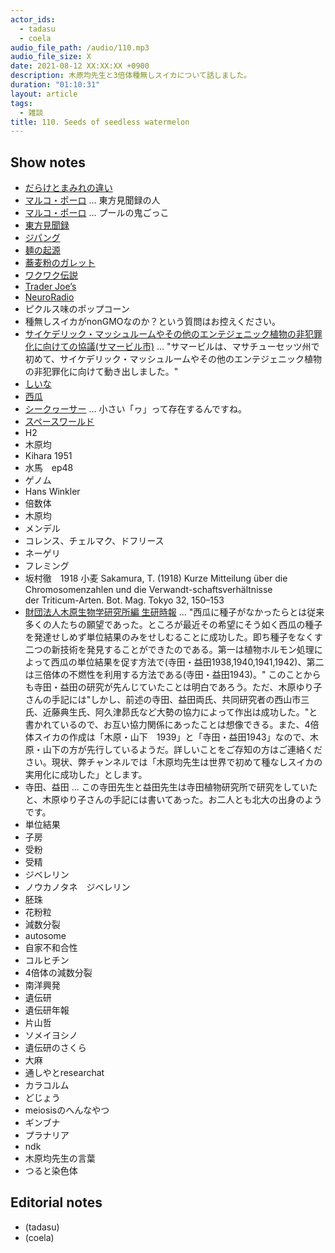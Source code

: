 ```yaml
---
actor_ids:
  - tadasu
  - coela
audio_file_path: /audio/110.mp3
audio_file_size: X
date: 2021-08-12 XX:XX:XX +0900
description: 木原均先生と3倍体種無しスイカについて話しました。
duration: "01:10:31"
layout: article
tags:
  - 雑談
title: 110. Seeds of seedless watermelon
---
```


## Show notes
- [だらけとまみれの違い](https://nihon5-bunka.net/difference-darake-mamire/)
- [マルコ・ポーロ](https://ja.wikipedia.org/wiki/%E3%83%9E%E3%83%AB%E3%82%B3%E3%83%BB%E3%83%9D%E3%83%BC%E3%83%AD) ... 東方見聞録の人
- [マルコ・ポーロ](https://ameblo.jp/brenandyu/entry-12388065677.html) ... プールの鬼ごっこ
- [東方見聞録](https://ja.wikipedia.org/wiki/%E6%9D%B1%E6%96%B9%E8%A6%8B%E8%81%9E%E9%8C%B2)
- [ジパング](https://ja.wikipedia.org/wiki/%E3%82%B8%E3%83%91%E3%83%B3%E3%82%B0)
- [麺の起源](http://world-noodle-dictionary.com/roots/origin.html)
- [蕎麦粉のガレット](http://www.lescerisiers.jp/galette/)
- [ワクワク伝説](https://ja.wikipedia.org/wiki/%E3%83%AF%E3%82%AF%E3%83%AF%E3%82%AF)
- [Trader Joe’s](https://www.traderjoes.com/home)
- [NeuroRadio](https://neuroradio.tokyo/)
- ピクルス味のポップコーン
- 種無しスイカがnonGMOなのか？という質問はお控えください。
- [サイケデリック・マッシュルームやその他のエンテジェニック植物の非犯罪化に向けての協議(サマービル市)](https://www.bostonherald.com/2021/01/16/somerville-moves-toward-decriminalizing-psychedelic-mushrooms/) ... "サマービルは、マサチューセッツ州で初めて、サイケデリック・マッシュルームやその他のエンテジェニック植物の非犯罪化に向けて動き出しました。"
- [しいな](https://dictionary.goo.ne.jp/word/%E7%B2%83/)
- [西瓜](https://ja.wikipedia.org/wiki/%E3%82%B9%E3%82%A4%E3%82%AB)
- [シークヮーサー](https://ja.wikipedia.org/wiki/%E3%82%B7%E3%83%BC%E3%82%AF%E3%83%AE%E3%83%BC%E3%82%B5%E3%83%BC) ... 小さい「ヮ」って存在するんですね。
- [スペースワールド](https://ja.wikipedia.org/wiki/%E3%82%B9%E3%83%9A%E3%83%BC%E3%82%B9%E3%83%AF%E3%83%BC%E3%83%AB%E3%83%89)
- H2
- 木原均
- Kihara 1951
- 水馬　ep48
- ゲノム
- Hans Winkler
- 倍数体
- 木原均
- メンデル
- コレンス、チェルマク、ドフリース
- ネーゲリ
- フレミング
- 坂村徹　1918 小麦 		Sakamura, T. (1918) Kurze Mitteilung über die Chromosomenzahlen und die Verwandt-schaftsverhältnisse der Triticum-Arten. Bot. Mag. Tokyo 32, 150–153
- [財団法人木原生物学研究所編 生研時報](https://shigen.nig.ac.jp/wheat/komugi/ziho/pdf/seikenziho3part3.pdf) ... "西瓜に種子がなかったらとは従来多くの人たちの願望であった。ところが最近その希望にそう如く西瓜の種子を発達せしめず単位結果のみをせしむることに成功した。即ち種子をなくす二つの新技術を発見することができたのである。第一は植物ホルモン処理によって西瓜の単位結果を促す方法で(寺田・益田1938,1940,1941,1942)、第二は三倍体の不燃性を利用する方法である(寺田・益田1943)。" このことからも寺田・益田の研究が先んじていたことは明白であろう。ただ、木原ゆり子さんの手記には"しかし、前述の寺田、益田両氏、共同研究者の西山市三氏、近藤典生氏、阿久津昴氏など大勢の協力によって作出は成功した。"と書かれているので、お互い協力関係にあったことは想像できる。また、4倍体スイカの作成は「木原・山下　1939」と「寺田・益田1943」なので、木原・山下の方が先行しているようだ。詳しいことをご存知の方はご連絡ください。現状、弊チャンネルでは「木原均先生は世界で初めて種なしスイカの実用化に成功した」とします。
- 寺田、益田  ... この寺田先生と益田先生は寺田植物研究所で研究をしていたと、木原ゆり子さんの手記には書いてあった。お二人とも北大の出身のようです。
- 単位結果
- 子房
- 受粉
- 受精
- ジベレリン
- ノウカノタネ　ジベレリン
- 胚珠
- 花粉粒
- 減数分裂
- autosome 
- 自家不和合性
- コルヒチン
- 4倍体の減数分裂
- 南洋興発
- 遺伝研
- 遺伝研年報
- 片山哲
- ソメイヨシノ
- 遺伝研のさくら
- 大麻
- 通しやとresearchat
- カラコルム
- どじょう
- meiosisのへんなやつ
- ギンブナ
- プラナリア
- ndk
- 木原均先生の言葉
- つると染色体

## Editorial notes
- (tadasu)
- (coela)

